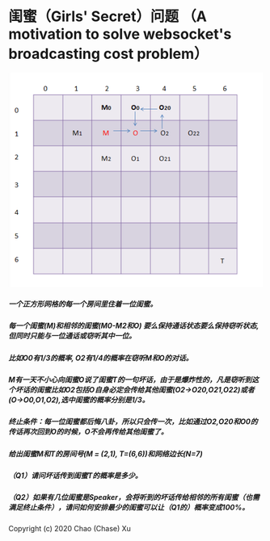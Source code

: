 # 闺蜜（Girls' Secret）问题 （A motivation to solve websocket's broadcasting cost problem）

![Concept](https://raw.githubusercontent.com/thejourneyofman/girlssecret/master/images/concept.png)

##### 一个正方形网格的每一个房间里住着一位闺蜜。
##### 每一个闺蜜(M)和相邻的闺蜜(M0-M2和O) 要么保持通话状态要么保持窃听状态,但同时只能与一位通话或窃听其中一位。
##### 比如O0有1/3的概率, O2有1/4的概率在窃听M和O的对话。
##### M有一天不小心向闺蜜O说了闺蜜T的一句坏话，由于是爆炸性的，凡是窃听到这个坏话的闺蜜比如O2包括O自身必定会传给其他闺蜜(O2->O20,O21,O22)或者(O->O0,O1,O2),选中闺蜜的概率分别是1/3。
##### 终止条件：每一位闺蜜都后悔八卦，所以只会传一次，比如通过O2,O20和O0的传话再次回到O的时候，O不会再传给其他闺蜜了。
##### 给出闺蜜M和T的房间号(M = (2,1), T=(6,6))和网络边长(N=7)
##### （Q1）请问坏话传到闺蜜T的概率是多少。
##### （Q2）如果有几位闺蜜是Speaker，会将听到的坏话传给相邻的所有闺蜜（也需满足终止条件），请问如何安排最少的闺蜜可以让（Q1的）概率变成100%。

Copyright (c) 2020 Chao (Chase) Xu